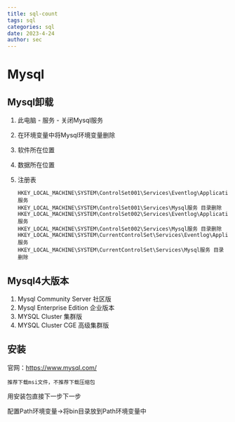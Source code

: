 ```yaml
---
title: sql-count
tags: sql
categories: sql
date: 2023-4-24
author: sec
---
```


# Mysql

## Mysql卸载

1. 此电脑 - 服务 - 关闭Mysql服务

2. 在环境变量中将Mysql环境变量删除

3. 软件所在位置

4. 数据所在位置

5. 注册表

   ```
   HKEY_LOCAL_MACHINE\SYSTEM\ControlSet001\Services\Eventlog\Application\Mysql服务
   HKEY_LOCAL_MACHINE\SYSTEM\ControlSet001\Services\Mysql服务 目录删除
   HKEY_LOCAL_MACHINE\SYSTEM\ControlSet002\Services\Eventlog\Application\Mysql服务
   HKEY_LOCAL_MACHINE\SYSTEM\ControlSet002\Services\Mysql服务 目录删除
   HKEY_LOCAL_MACHINE\SYSTEM\CurrentControlSet\Services\Eventlog\Application\Mysql服务
   HKEY_LOCAL_MACHINE\SYSTEM\CurrentControlSet\Services\Mysql服务 目录删除
   ```

   

## Mysql4大版本

1. Mysql Community Server 社区版
2. Mysql Enterprise Edition 企业版本
3. MYSQL Cluster 集群版
4. MYSQL Cluster CGE 高级集群版



## 安装

官网：https://www.mysql.com/

`推荐下载msi文件，不推荐下载压缩包`

用安装包直接下一步下一步

配置Path环境变量->将bin目录放到Path环境变量中